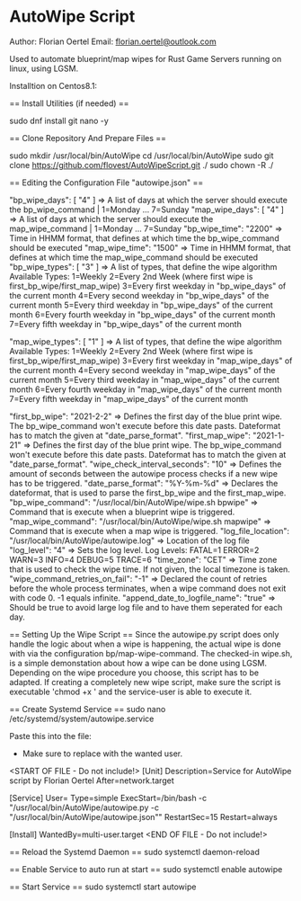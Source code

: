 # AutoWipe Script
Author: Florian Oertel
Email: florian.oertel@outlook.com

Used to automate blueprint/map wipes for Rust Game Servers running on linux, using LGSM.

Installtion on Centos8.1:

== Install Utilities (if needed) == 

sudo dnf install git nano -y

== Clone Repository And Prepare Files ==

sudo mkdir /usr/local/bin/AutoWipe
cd /usr/local/bin/AutoWipe
sudo git clone https://github.com/flovest/AutoWipeScript.git ./
sudo chown -R ./ <serviceuser>

== Editing the Configuration File "autowipe.json" ==


  "bp_wipe_days": [ "4" ]											=> A list of days at which the server should execute the bp_wipe_command | 1=Monday ... 7=Sunday
  "map_wipe_days": [ "4" ]											=> A list of days at which the server should execute the map_wipe_command | 1=Monday ... 7=Sunday
  "bp_wipe_time": "2200"											=> Time in HHMM format, that defines at which time the bp_wipe_command should be executed
  "map_wipe_time": "1500"											=> Time in HHMM format, that defines at which time the map_wipe_command should be executed
  "bp_wipe_types": [ "3" ]											=> A list of types, that define the wipe algorithm
																		Available Types:
																			1=Weekly
																			2=Every 2nd Week (where first wipe is first_bp_wipe/first_map_wipe)
																			3=Every first weekday in "bp_wipe_days" of the current month
																			4=Every second weekday in "bp_wipe_days" of the current month
																			5=Every third weekday in "bp_wipe_days" of the current month
																			6=Every fourth weekday in "bp_wipe_days" of the current month
																			7=Every fifth weekday in "bp_wipe_days" of the current month

  "map_wipe_types": [ "1" ]											=> A list of types, that define the wipe algorithm
																		Available Types:
																			1=Weekly
																			2=Every 2nd Week (where first wipe is first_bp_wipe/first_map_wipe)
																			3=Every first weekday in "map_wipe_days" of the current month
																			4=Every second weekday in "map_wipe_days" of the current month
																			5=Every third weekday in "map_wipe_days" of the current month
																			6=Every fourth weekday in "map_wipe_days" of the current month
																			7=Every fifth weekday in "map_wipe_days" of the current month

  "first_bp_wipe": "2021-2-2"										=> Defines the first day of the blue print wipe. The bp_wipe_command won't execute before this date pasts. Dateformat has to match the given at "date_parse_format".
  "first_map_wipe": "2021-1-21"										=> Defines the first day of the blue print wipe. The bp_wipe_command won't execute before this date pasts. Dateformat has to match the given at "date_parse_format".
  "wipe_check_interval_seconds": "10"								=> Defines the amount of seconds between the autowipe process checks if a new wipe has to be triggered.
  "date_parse_format": "%Y-%m-%d"									=> Declares the dateformat, that is used to parse the first_bp_wipe and the first_map_wipe.
  "bp_wipe_command": "/usr/local/bin/AutoWipe/wipe.sh bpwipe"		=> Command that is execute when a blueprint wipe is triggered.
  "map_wipe_command": "/usr/local/bin/AutoWipe/wipe.sh mapwipe"		=> Command that is execute when a map wipe is triggered.
  "log_file_location": "/usr/local/bin/AutoWipe/autowipe.log"		=> Location of the log file
  "log_level": "4"													=> Sets the log level.
																		Log Levels:
																			FATAL=1
																			ERROR=2
																			WARN=3
																			INFO=4
																			DEBUG=5
																			TRACE=6
  "time_zone": "CET"												=> Time zone that is used to check the wipe time. If not given, the local timezone is taken.
  "wipe_command_retries_on_fail": "-1"								=> Declared the count of retries before the whole process terminates, when a wipe command does not exit with code 0. -1 equals infinite.
  "append_date_to_logfile_name": "true"								=> Should be true to avoid large log file and to have them seperated for each day.

== Setting Up the Wipe Script ==
Since the autowipe.py script does only handle the logic about when a wipe is happening, the actual wipe is done with via the configuration bp/map-wipe-command.
The checked-in wipe.sh, is a simple demonstation about how a wipe can be done using LGSM. Depending on the wipe procedure you choose, this script has to be adapted.
If creating a completely new wipe script, make sure the script is executable 'chmod +x <path to wipe.sh>' and the service-user is able to execute it.

== Create Systemd Service ==
sudo nano /etc/systemd/system/autowipe.service

Paste this into the file:
* Make sure to replace <serviceuser> with the wanted user.

<START OF FILE - Do not include!>
[Unit]
Description=Service for AutoWipe script by Florian Oertel
After=network.target

[Service]
User=<serviceuser>
Type=simple
ExecStart=/bin/bash -c "/usr/local/bin/AutoWipe/autowipe.py -c \"/usr/local/bin/AutoWipe/autowipe.json\""
RestartSec=15
Restart=always

[Install]
WantedBy=multi-user.target
<END OF FILE - Do not include!>

== Reload the Systemd Daemon ==
sudo systemctl daemon-reload

== Enable Service to auto run at start ==
sudo systemctl enable autowipe

== Start Service ==
sudo systemctl start autowipe

